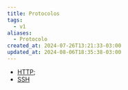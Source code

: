 ```yaml
---
title: Protocolos
tags:
  - v1
aliases:
  - Protocolo
created_at: 2024-07-26T13:21:33-03:00
updated_at: 2024-08-06T18:35:38-03:00
---
```


- [HTTP](../08/HTTP.md);
- [SSH](../../../../sementes/2024/06/SSH.md)